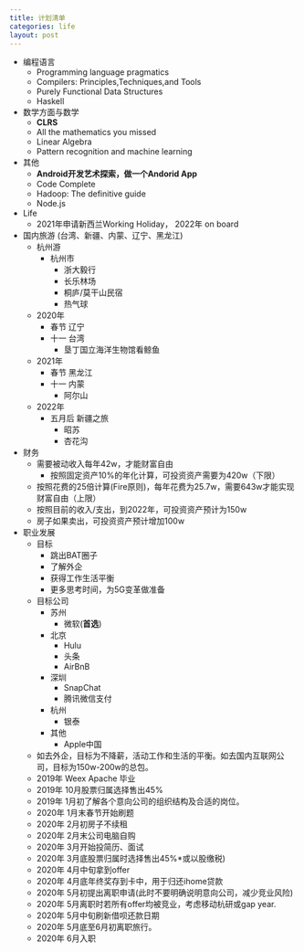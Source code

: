 ```yaml
---
title: 计划清单
categories: life
layout: post
---
```


* 编程语言
	* Programming language pragmatics
	* Compilers: Principles,Techniques,and Tools
	* Purely Functional Data Structures
	* Haskell
* 数学方面与数学
	* **CLRS**
	* All the mathematics you missed
	* Linear Algebra
	* Pattern recognition and machine learning
* 其他
    * **Android开发艺术探索，做一个Andorid App**
    * Code Complete
	* Hadoop: The definitive guide
	* Node.js
* Life
	* 2021年申请新西兰Working Holiday， 2022年 on board
* 国内旅游 (台湾、新疆、内蒙、辽宁、黑龙江)
	* 杭州游
		* 杭州市
			* 浙大毅行
			* 长乐林场
			* 桐庐/莫干山民宿
			* 热气球
	* 2020年
		* 春节 辽宁
		* 十一 台湾
			* 垦丁国立海洋生物馆看鲸鱼
	* 2021年
		* 春节 黑龙江
		* 十一 内蒙
			* 阿尔山
	* 2022年
		* 五月后 新疆之旅
			* 昭苏
			* 杏花沟
* 财务
	* 需要被动收入每年42w，才能财富自由
		* 按照固定资产10%的年化计算，可投资资产需要为420w（下限）
	* 按照花费的25倍计算(Fire原则)，每年花费为25.7w，需要643w才能实现财富自由（上限）
	* 按照目前的收入/支出，到2022年，可投资资产预计为150w
	* 房子如果卖出，可投资资产预计增加100w
* 职业发展
	* 目标 
		* 跳出BAT圈子
		* 了解外企
		* 获得工作生活平衡
		* 更多思考时间，为5G变革做准备
	* 目标公司
		* 苏州
			* 微软(**首选**)
		* 北京
			* Hulu
			* 头条
			* AirBnB
		* 深圳
			* SnapChat
			* 腾讯微信支付
		* 杭州
			* 银泰
		* 其他
			* Apple中国
	* 如去外企，目标为不降薪，活动工作和生活的平衡。如去国内互联网公司，目标为150w-200w的总包。
	* 2019年 Weex Apache 毕业
	* 2019年 10月股票归属选择售出45%
	* 2019年 1月初了解各个意向公司的组织结构及合适的岗位。
    * 2020年 1月末春节开始刷题
	* 2020年 2月初房子不续租
	* 2020年 2月末公司电脑自购
	* 2020年 3月开始投简历、面试
	* 2020年 3月底股票归属时选择售出45%*或以股缴税)
	* 2020年 4月中旬拿到offer
	* 2020年 4月底年终奖存到卡中，用于归还ihome贷款
	* 2020年 5月初提出离职申请(此时不要明确说明意向公司，减少竞业风险)
	* 2020年 5月离职时若所有offer均被竞业，考虑移动杭研或gap year.
	* 2020年 5月中旬刷新借呗还款日期
	* 2020年 5月底至6月初离职旅行。
	* 2020年 6月入职